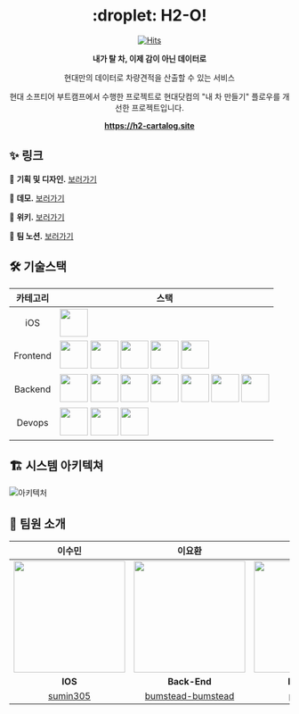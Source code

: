 <div align="center">

<h1>:droplet: H2-O!</h1>

[![Hits](https://hits.seeyoufarm.com/api/count/incr/badge.svg?url=https%3A%2F%2Fgithub.com%2Fsofteerbootcamp-2nd%2FH2-O&count_bg=%23F783AC&title_bg=%23555555&icon=&icon_color=%23E7E7E7&title=Hits&edge_flat=false)](https://hits.seeyoufarm.com)

<strong>내가 탈 차, 이제 감이 아닌 데이터로</strong>

<p>현대만의 데이터로 차량견적을 산출할 수 있는 서비스</p>
<p>현대 소프티어 부트캠프에서 수행한 프로젝트로 현대닷컴의 "내 차 만들기" 플로우를 개선한 프로젝트입니다.</p>

<strong>https://h2-cartalog.site</strong>

</div>

## ✨ 링크

📌 **기획 및 디자인.** [보러가기](https://www.figma.com/file/UPMMnkNQegdhJXFuZqQqph/Car-ta-log_Hand-off?type=design&node-id=1216%3A1405&mode=design&t=H9qyMNlAtrsNxY8Y-1)

📌 **데모.** [보러가기](https://youtu.be/hM1-_sQBGS8?si=u78SE3EnZqwo2DQP)

📌 **위키.** [보러가기](https://github.com/softeerbootcamp-2nd/H2-O/wiki)

📌 **팀 노션.** [보러가기](https://classic-molecule-29c.notion.site/H2-O-771d170b10dd4679bd3bfb349876a91a?pvs=4)

## 🛠 기술스택

<table align=center>
  <thead>
    <tr>
      <th>카테고리</th>
      <th>스택</th>
    </tr>
  </thead>
  <tbody>
    <tr>
      <td>
          <p align=center>iOS</p>
      </td>
      <td>
          <img src="https://github.com/softeerbootcamp-2nd/H2-O/assets/39851220/b5bc2125-8248-46d6-adaf-3f7bc41f1686" height="50">
      </td>
    </tr>
    <tr>
      <td>
        <p align=center>Frontend</p>
      </td>
      <td>
          <img src="https://github.com/softeerbootcamp-2nd/H2-O/assets/39851220/54e6848c-e558-4892-8e5c-fb8af3290241" height="50">
          <img src="https://github.com/softeerbootcamp-2nd/H2-O/assets/39851220/ea6ebf13-3e94-4322-adc7-f1b9d2f65824" height="50">
          <img src="https://github.com/softeerbootcamp-2nd/H2-O/assets/39851220/674a5e9f-ddd9-40fc-80c9-52ab850d634d" height="50">
          <img src="https://github.com/softeerbootcamp-2nd/H2-O/assets/39851220/84dc0c51-9323-4090-80aa-302df30adbe6" height="50">
          <img src="https://github.com/softeerbootcamp-2nd/H2-O/assets/39851220/657ab2f9-50ac-4d21-a807-b7d6877a72e2" height="50">
      </td>
    </tr>
    <tr>
      <td>
        <p align=center>Backend</p>
      </td>
      <td>
        <img src="https://github.com/boostcampwm-2022/web21-devrank/assets/39851220/53f05cf3-efca-4756-8b9e-42ef1622b882" height="50" />
        <img src="https://github.com/boostcampwm-2022/web21-devrank/assets/39851220/872abdf0-46f6-4615-8ee2-9cdf8c27d2c8" height="50"/>
        <img src="https://github.com/softeerbootcamp-2nd/H2-O/assets/39851220/57b280f0-9266-4aae-b069-184a3ce7a6e3" height="50"/>
        <img src="https://github.com/softeerbootcamp-2nd/H2-O/assets/39851220/9e036e95-deda-4c1c-8a18-3f6b99454c90" height="50">
        <img src="https://github.com/softeerbootcamp-2nd/H2-O/assets/39851220/7f3b44bb-5972-408c-b687-94068178cf81" height="50">
        <img src="https://github.com/softeerbootcamp-2nd/H2-O/assets/39851220/30d7a899-1c1e-45b1-9ef8-d3a2255124e7" height="50">
        <img src="https://github.com/softeerbootcamp-2nd/H2-O/assets/39851220/c7992c60-056c-46cf-a0b4-1d1c75e1fb51" height="50">
      </td>
    </tr>
    <tr>
      <td>
        <p align=center>Devops</p>
      </td>
      <td>
        <img src="https://github.com/softeerbootcamp-2nd/H2-O/assets/39851220/1780261f-fd43-4e97-a388-20769241475c" height="50">
        <img src="https://github.com/softeerbootcamp-2nd/H2-O/assets/39851220/8f5832a2-c088-4366-a369-e3fc2e2fa2bc" height="50">
        <img src="https://github.com/softeerbootcamp-2nd/H2-O/assets/39851220/7e5355f3-ea9c-408a-8ca9-96eb24a1ae68" height="50">
      </td>
    </tr>
  </tbody>
</table>

## 🏗 시스템 아키텍쳐

![아키텍처](https://github.com/softeerbootcamp-2nd/H2-O/assets/39851220/c3ec44ce-8ab4-4ca5-b601-4b5ba3457720)

## 👥 팀원 소개

|                                     이수민                                      |                                     이요환                                     |                                    이준호                                    |                                    노민주                                    |                                                            정윤규                                                             |                                    정도현                                    |
| :-----------------------------------------------------------------------------: | :----------------------------------------------------------------------------: | :--------------------------------------------------------------------------: | :--------------------------------------------------------------------------: | :---------------------------------------------------------------------------------------------------------------------------: | :--------------------------------------------------------------------------: |
| <img src="https://avatars.githubusercontent.com/u/110437548?v=4" width="200" /> | <img src="https://avatars.githubusercontent.com/u/91039622?v=4" width="200" /> | <img src="https://avatars.githubusercontent.com/u/31722326?v=4" width="200"> | <img src="https://avatars.githubusercontent.com/u/96720326?v=4" width="200"> | <img src="https://user-images.githubusercontent.com/79798443/206142784-b1a2348b-d007-44bd-a340-f4e166c9af41.png" width="200"> | <img src="https://avatars.githubusercontent.com/u/69891604?v=4" width="200"> |
|                                     **IOS**                                     |                                  **Back-End**                                  |                                 **Back-End**                                 |                                **Front-End**                                 |                                                         **Front-End**                                                         |                                   **IOS**                                    |
|                     [sumin305](https://github.com/sumin305)                     |           [bumstead-bumstead](https://github.com/bumstead-bumstead)            |                  [plusjob70](https://github.com/plusjob70)                   |                     [ori5r2](https://github.com/ori5r2)                      |                                           [asdf99245](https://github.com/asdf99245)                                           |                 [pastapeter](https://github.com/pastapeter)                  |
